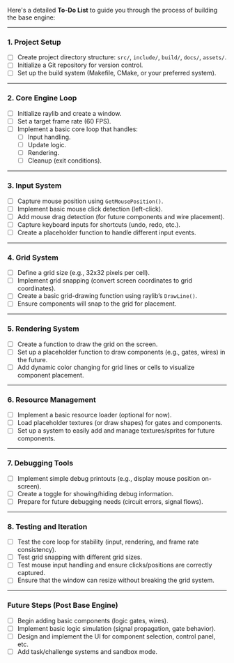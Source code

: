 Here's a detailed **To-Do List** to guide you through the process of building the base engine:

---

### **1. Project Setup**
   - [ ] Create project directory structure: `src/`, `include/`, `build/`, `docs/`, `assets/`.
   - [ ] Initialize a Git repository for version control.
   - [ ] Set up the build system (Makefile, CMake, or your preferred system).

---

### **2. Core Engine Loop**
   - [ ] Initialize raylib and create a window.
   - [ ] Set a target frame rate (60 FPS).
   - [ ] Implement a basic core loop that handles:
     - [ ] Input handling.
     - [ ] Update logic.
     - [ ] Rendering.
     - [ ] Cleanup (exit conditions).

---

### **3. Input System**
   - [ ] Capture mouse position using `GetMousePosition()`.
   - [ ] Implement basic mouse click detection (left-click).
   - [ ] Add mouse drag detection (for future components and wire placement).
   - [ ] Capture keyboard inputs for shortcuts (undo, redo, etc.).
   - [ ] Create a placeholder function to handle different input events.

---

### **4. Grid System**
   - [ ] Define a grid size (e.g., 32x32 pixels per cell).
   - [ ] Implement grid snapping (convert screen coordinates to grid coordinates).
   - [ ] Create a basic grid-drawing function using raylib’s `DrawLine()`.
   - [ ] Ensure components will snap to the grid for placement.

---

### **5. Rendering System**
   - [ ] Create a function to draw the grid on the screen.
   - [ ] Set up a placeholder function to draw components (e.g., gates, wires) in the future.
   - [ ] Add dynamic color changing for grid lines or cells to visualize component placement.

---

### **6. Resource Management**
   - [ ] Implement a basic resource loader (optional for now).
   - [ ] Load placeholder textures (or draw shapes) for gates and components.
   - [ ] Set up a system to easily add and manage textures/sprites for future components.

---

### **7. Debugging Tools**
   - [ ] Implement simple debug printouts (e.g., display mouse position on-screen).
   - [ ] Create a toggle for showing/hiding debug information.
   - [ ] Prepare for future debugging needs (circuit errors, signal flows).

---

### **8. Testing and Iteration**
   - [ ] Test the core loop for stability (input, rendering, and frame rate consistency).
   - [ ] Test grid snapping with different grid sizes.
   - [ ] Test mouse input handling and ensure clicks/positions are correctly captured.
   - [ ] Ensure that the window can resize without breaking the grid system.

---

### **Future Steps (Post Base Engine)**
   - [ ] Begin adding basic components (logic gates, wires).
   - [ ] Implement basic logic simulation (signal propagation, gate behavior).
   - [ ] Design and implement the UI for component selection, control panel, etc.
   - [ ] Add task/challenge systems and sandbox mode.
